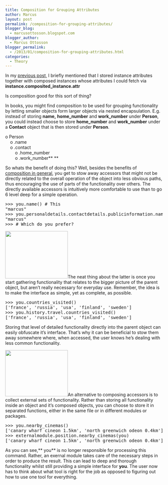 ```yaml
---
title: Composition for Grouping Attributes
author: Marcus
layout: post
permalink: /composition-for-grouping-attributes/
blogger_blog:
  - marcusottosson.blogspot.com
blogger_author:
  - Marcus Ottosson
blogger_permalink:
  - /2013/01/composition-for-grouping-attributes.html
categories:
  - Theory
---
```

In my <a href="http://marcusottosson.blogspot.com/2012/12/benefits-of-storing-all-data-access-in.html" target="_blank">previous post,</a> I briefly mentioned that I stored instance attributes together with composed instances whose attributes I could fetch via **instance.composited_instance.attr**

Is composition good for this sort of thing?

In books, you might find composition to be used for grouping functionality by letting smaller objects form larger objects via nested encapsulation. E.g. instead of storing **name,** **home_number** and **work_number** under **Person**, you could instead choose to store **home_number** and **work_number** under a **Contact** object that is then stored under **Person**.

o Person  
    o .name   
    o .contact  
        o .home_number  
        o .work_number** **

So whats the benefit of doing this? Well, besides the benefits of <a href="http://en.wikipedia.org/wiki/Object_composition" target="_blank">composition in general</a>, you get to stow away accessors that might not be directly related to the overall operation of the object into less obvious paths, thus encouraging the use of parts of the functionality over others. The directly available accessors is intuitively more comfortable to use than to go 6 level deep for a simple operation. 
<pre>>>> you.name() # This<br />"marcus" <br />>>> you.personaldetails.contactdetails.publicinformation.name() # vs. this<br />"marcus"<br />>>> # Which do you prefer?<br /></pre>

<a href="http://www.gadgetreview.com/wp-content/uploads/2012/02/TiVoSlide-C00240-Keyboard-Remote-Control-in-Black_thumb.jpg" imageanchor="1"><img border="0" height="151" src="http://www.gadgetreview.com/wp-content/uploads/2012/02/TiVoSlide-C00240-Keyboard-Remote-Control-in-Black_thumb.jpg" width="200" /></a>The neat thing about the latter is once you start gathering functionality that relates to the bigger picture of the parent object, but aren&#8217;t really necessary for everyday use. Remember, the idea is to make the interface as simple, yet as complete, as possible.

<pre>>>> you.countries_visited()<br />['france', 'russia', 'usa', 'finland', 'sweden']<br />>>> you.history.travel.countries_visited()<br />['france', 'russia', 'usa', 'finland', 'sweden']<br /></pre>

Storing that level of detailed functionality directly into the parent object can easily obfuscate it&#8217;s interface. That&#8217;s why it can be beneficial to stow them away somewhere where, when accessed, the user knows he&#8217;s dealing with less common functionality.

<a href="http://joshlinkner.com/images/2012/05/SAN.jpg" imageanchor="1"><img border="0" height="147" src="http://joshlinkner.com/images/2012/05/SAN.jpg" width="200" /></a>An alternative to composing accessors is to collect external sets of functionality. Rather than storing all functionality inside an object and it&#8217;s composed objects, you can choose to store it in separated functions, either in the same file or in different modules or packages.

<pre>>>> you.nearby_cinemas()<br />['canary wharf cineon 1.5km', 'north greenwich odeon 0.4km']<br />>>> externalmodule.position.nearby_cinemas(you)<br />['canary wharf cineon 1.5km', 'north greenwich odeon 0.4km']</pre>

As you can see,** you** is no longer responsible for processing this command. Rather, an exernal module takes care of the necessary steps in order to produce the result. This can lead to deep and thorough functionality whilst still providing a simple interface for **you**. The user now has to think about what tool is right for the job as opposed to figuring out how to use one tool for everything.